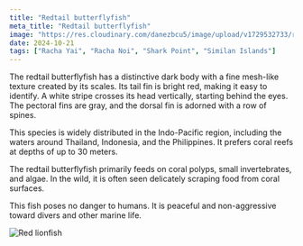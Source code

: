 ```yaml
---
title: "Redtail butterflyfish"
meta_title: "Redtail butterflyfish"
image: "https://res.cloudinary.com/danezbcu5/image/upload/v1729532733/redtail-butterflyfish_og4qds.png"
date: 2024-10-21
tags: ["Racha Yai", "Racha Noi", "Shark Point", "Similan Islands"]
---
```


The redtail butterflyfish has a distinctive dark body with a fine mesh-like texture created by its scales. Its tail fin is bright red, making it easy to identify. A white stripe crosses its head vertically, starting behind the eyes. The pectoral fins are gray, and the dorsal fin is adorned with a row of spines.

This species is widely distributed in the Indo-Pacific region, including the waters around Thailand, Indonesia, and the Philippines. It prefers coral reefs at depths of up to 30 meters.

The redtail butterflyfish primarily feeds on coral polyps, small invertebrates, and algae. In the wild, it is often seen delicately scraping food from coral surfaces.

This fish poses no danger to humans. It is peaceful and non-aggressive toward divers and other marine life.

![Red lionfish](https://res.cloudinary.com/danezbcu5/image/upload/v1729357143/redtail-butterflyfish_ugsreh.png "Red lionfish")
